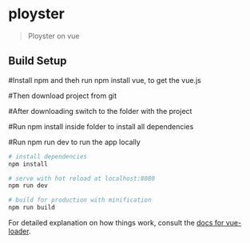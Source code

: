 # ployster

> Ployster on vue

## Build Setup

#Install npm and theh run npm install vue, to get the vue.js

#Then download project from git

#After downloading switch to the folder with the project

#Run npm install inside folder to install all dependencies

#Run npm run dev to run the app locally

``` bash
# install dependencies
npm install

# serve with hot reload at localhost:8080
npm run dev

# build for production with minification
npm run build
```

For detailed explanation on how things work, consult the [docs for vue-loader](http://vuejs.github.io/vue-loader).

